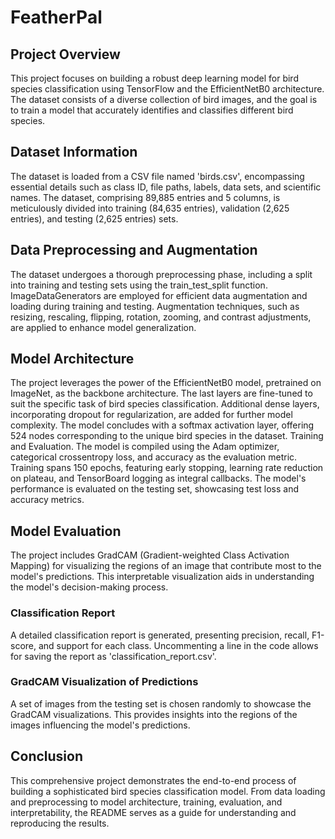 # FeatherPal

## Project Overview

This project focuses on building a robust deep learning model for bird species classification using TensorFlow and the EfficientNetB0 architecture. The dataset consists of a diverse collection of bird images, and the goal is to train a model that accurately identifies and classifies different bird species.

## Dataset Information

The dataset is loaded from a CSV file named 'birds.csv', encompassing essential details such as class ID, file paths, labels, data sets, and scientific names. The dataset, comprising 89,885 entries and 5 columns, is meticulously divided into training (84,635 entries), validation (2,625 entries), and testing (2,625 entries) sets.

## Data Preprocessing and Augmentation

The dataset undergoes a thorough preprocessing phase, including a split into training and testing sets using the train_test_split function. ImageDataGenerators are employed for efficient data augmentation and loading during training and testing. Augmentation techniques, such as resizing, rescaling, flipping, rotation, zooming, and contrast adjustments, are applied to enhance model generalization.

## Model Architecture

The project leverages the power of the EfficientNetB0 model, pretrained on ImageNet, as the backbone architecture. The last layers are fine-tuned to suit the specific task of bird species classification. Additional dense layers, incorporating dropout for regularization, are added for further model complexity. The model concludes with a softmax activation layer, offering 524 nodes corresponding to the unique bird species in the dataset.
Training and Evaluation. The model is compiled using the Adam optimizer, categorical crossentropy loss, and accuracy as the evaluation metric. Training spans 150 epochs, featuring early stopping, learning rate reduction on plateau, and TensorBoard logging as integral callbacks. The model's performance is evaluated on the testing set, showcasing test loss and accuracy metrics.

## Model Evaluation

The project includes GradCAM (Gradient-weighted Class Activation Mapping) for visualizing the regions of an image that contribute most to the model's predictions. This interpretable visualization aids in understanding the model's decision-making process.

### Classification Report

A detailed classification report is generated, presenting precision, recall, F1-score, and support for each class. Uncommenting a line in the code allows for saving the report as 'classification_report.csv'.

### GradCAM Visualization of Predictions

A set of images from the testing set is chosen randomly to showcase the GradCAM visualizations. This provides insights into the regions of the images influencing the model's predictions.

## Conclusion

This comprehensive project demonstrates the end-to-end process of building a sophisticated bird species classification model. From data loading and preprocessing to model architecture, training, evaluation, and interpretability, the README serves as a guide for understanding and reproducing the results.
